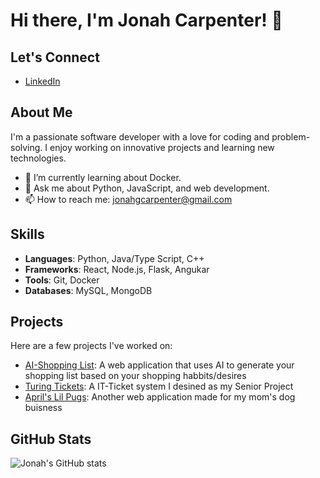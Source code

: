 # Hi there, I'm Jonah Carpenter! 👋

## Let's Connect
- [LinkedIn](https://www.linkedin.com/in/jonah-carpenter-aa2644264/)

## About Me
I'm a passionate software developer with a love for coding and problem-solving. I enjoy working on innovative projects and learning new technologies.

- 🌱 I’m currently learning about Docker.
- 💬 Ask me about Python, JavaScript, and web development.
- 📫 How to reach me: [jonahgcarpenter@gmail.com](mailto:jonahgcarpenter@gmail.com)

## Skills
- **Languages**: Python, Java/Type Script, C++ 
- **Frameworks**: React, Node.js, Flask, Angukar
- **Tools**: Git, Docker
- **Databases**: MySQL, MongoDB

## Projects
Here are a few projects I've worked on:

- [AI-Shopping List](https://github.com/jonahgcarpenter/aishoppinglist): A web application that uses AI to generate your shopping list based on your shopping habbits/desires
- [Turing Tickets](https://github.com/jonahgcarpenter/Turing-Tickets): A IT-Ticket system I desined as my Senior Project
- [April's Lil Pugs](https://github.com/jonahgcarpenter/aprilslilpugs): Another web application made for my mom's dog buisness

## GitHub Stats
![Jonah's GitHub stats](https://github-readme-stats.vercel.app/api?username=jonahgcarpenter&show_icons=true&theme=radical)
